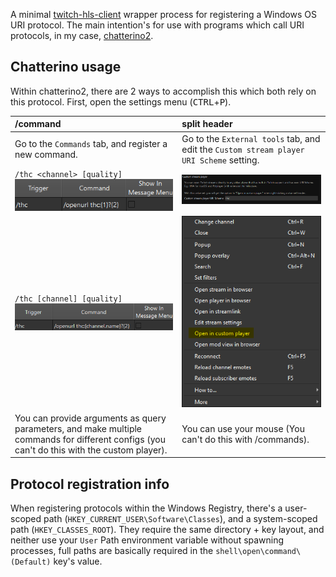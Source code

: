 A minimal [twitch-hls-client](https://github.com/2bc4/twitch-hls-client) wrapper process for registering a Windows OS URI protocol. The main intention's for use with programs which call URI protocols, in my case, [chatterino2](https://github.com/Chatterino/chatterino2).


## Chatterino usage

Within chatterino2, there are 2 ways to accomplish this which both rely on this protocol. First, open the settings menu (<kbd>CTRL</kbd>+<kbd>P</kbd>).

| /command                                                                                                                                    | split header                                                                            |
|:--------------------------------------------------------------------------------------------------------------------------------------------|:----------------------------------------------------------------------------------------|
| Go to the `Commands` tab, and register a new command.                                                                                       | Go to the `External tools` tab, and edit the `Custom stream player URI Scheme` setting. |
| `/thc <channel> [quality]` ![](screenshots/commands-menu.png)                                                                               | ![](screenshots/custom-stream-player.png)                                               |
| `/thc [channel] [quality]` ![](screenshots/commands-menu-optional-channel.png)                                                              | ![](screenshots/split-header.png)                                                       |
| You can provide arguments as query parameters, and make multiple commands for different configs (you can't do this with the custom player). | You can use your mouse (You can't do this with /commands).                              |

## Protocol registration info
When registering protocols within the Windows Registry, there's a user-scoped path (`HKEY_CURRENT_USER\Software\Classes`), and a system-scoped path (`HKEY_CLASSES_ROOT`). They require the same directory + key layout, and neither use your `User` Path environment variable without spawning processes, full paths are basically required in the `shell\open\command\(Default)` key's value.
